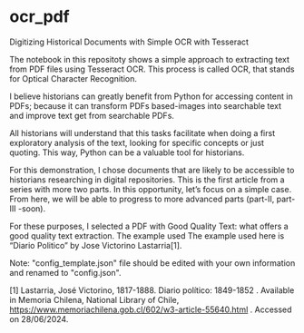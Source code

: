 # ocr_pdf
Digitizing Historical Documents with Simple OCR with Tesseract

The notebook in this repositoty shows a simple approach to extracting text from PDF files using Tesseract OCR. This process is called OCR, that stands for Optical Character Recognition.

I believe historians can greatly benefit from Python for accessing content in PDFs; because it can transform PDFs based-images into searchable text and improve text get from searchable PDFs.

All historians will understand that this tasks facilitate when doing a first exploratory analysis of the text, looking for specific concepts or just quoting. This way, Python can be a valuable tool for historians.

For this demonstration, I chose documents that are likely to be accessible to historians researching in digital repositories. This is the first article from a series with more two parts. In this opportunity, let’s focus on a simple case. From here, we will be able to progress to more advanced parts (part-II, part-III -soon).

For these purposes, I selected a PDF with Good Quality Text: what offers a good quality text extraction. The example used The example used here is “Diario Politico” by Jose Victorino Lastarria[1].

Note: "config_template.json" file should be edited with your own information and renamed to "config.json".

[1] Lastarria, José Victorino, 1817-1888. Diario político: 1849-1852 . Available in Memoria Chilena, National Library of Chile, https://www.memoriachilena.gob.cl/602/w3-article-55640.html . Accessed on 28/06/2024.
